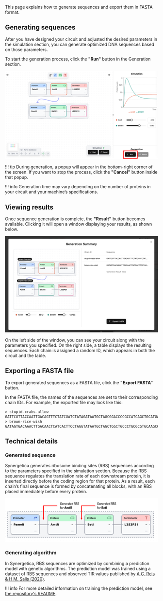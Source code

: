 This page explains how to generate sequences and export them in FASTA format.

## Generating sequences

After you have designed your circuit and adjusted the desired parameters in the simulation section, you can generate optimized DNA sequences based on those parameters.

To start the generation process, click the **"Run"** button in the Generation section.

![](../assets/imgs/guides/sequence-generation/whole_screen_for_generation.png)

!!! tip
	During generation, a popup will appear in the bottom-right corner of the screen. If you want to stop the process, click the **"Cancel"** button inside that popup.

!!! info
	Generation time may vary depending on the number of proteins in your circuit and your machine’s specifications.

## Viewing results

Once sequence generation is complete, the **"Result"** button becomes available. Clicking it will open a window displaying your results, as shown below.

![](../assets/imgs/guides/sequence-generation/viewing_result.png)

On the left side of the window, you can see your circuit along with the parameters you specified. On the right side, a table displays the resulting sequences. Each chain is assigned a random ID, which appears in both the circuit and the table.

## Exporting a FASTA file

To export generated sequences as a FASTA file, click the **"Export FASTA"** button.

In the FASTA file, the names of the sequences are set to their corresponding chain IDs. For example, the exported file may look like this:

``` fasta title="Example FASTA"
> stupid-crabs-allow
GATTCGTTACCAATTGACAGTTTCTATCGATCTATAGATAATGCTAGCGGACCCCGCCATCAGCTGCATGAAGTATCAGCCAATTATTGAACACCCTAACGGGTGTTTTTTTTTTTTTGGTCTACC
> brown-rice-wish
GATAGTGACAAACTTGACAACTCATCACTTCCTAGGTATAATGCTAGCTGGCTGCCCTGCGCGTGCAAGCCTCGGGATCCCAATTATTGAACACCCTAACGGGTGTTTTTTTTTTTTTGGTCTACC
```

## Technical details

### Generated sequence

Synergetica generates ribosome binding sites (RBS) sequences according to the parameters specified in the simulation section. Because the RBS sequence regulates the translation rate of each downstream protein, it is inserted directly before the coding region for that protein. As a result, each chain’s final sequence is formed by concatenating all blocks, with an RBS placed immediately before every protein.

![](../assets/imgs/guides/sequence-generation/generation_sequence_order.png)

### Generating algorithm

In Synergetica, RBS sequences are optimized by combining a prediction model with genetic algorithms. The prediction model was trained using a dataset of RBS sequences and observed TIR values published by <u>[A C. Reis & H M. Salis (2020)](https://pubs.acs.org/doi/10.1021/acssynbio.0c00394)</u>.

!!! info
	For more detailed information on training the prediction model, see <u>[the repository's README](https://github.com/khokao/synergetica/tree/main/services#43-ml-model-training-and-evaluation)</u>.
